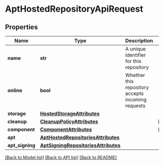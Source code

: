 # AptHostedRepositoryApiRequest

## Properties

| Name            | Type                                                                        | Description                                       | Notes      |
| --------------- | --------------------------------------------------------------------------- | ------------------------------------------------- | ---------- |
| **name**        | **str**                                                                     | A unique identifier for this repository           |
| **online**      | **bool**                                                                    | Whether this repository accepts incoming requests |
| **storage**     | [**HostedStorageAttributes**](HostedStorageAttributes.md)                   |                                                   |
| **cleanup**     | [**CleanupPolicyAttributes**](CleanupPolicyAttributes.md)                   |                                                   | [optional] |
| **component**   | [**ComponentAttributes**](ComponentAttributes.md)                           |                                                   | [optional] |
| **apt**         | [**AptHostedRepositoriesAttributes**](AptHostedRepositoriesAttributes.md)   |                                                   |
| **apt_signing** | [**AptSigningRepositoriesAttributes**](AptSigningRepositoriesAttributes.md) |                                                   |

[[Back to Model list]](../README.md#documentation-for-models) [[Back to API list]](../README.md#documentation-for-api-endpoints) [[Back to README]](../README.md)
